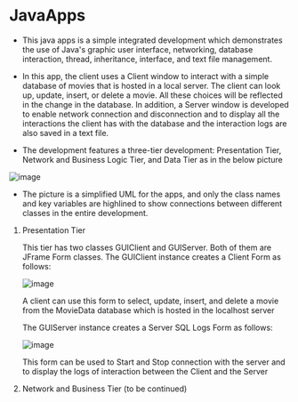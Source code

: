 # JavaApps
- This java apps is a simple integrated development which demonstrates the use of Java's graphic user interface, networking, database interaction, thread, inheritance, interface, and text file management.

- In this app, the client uses a Client window to interact with a simple database of movies that is hosted in a local server. The client can look up, update, insert, or delete a movie. All these choices will be reflected in the change in the database. In addition, a Server window is developed to enable network connection and disconnection and to display all the interactions the client has with the database and the interaction logs are also saved in a text file. 

- The development features a three-tier development: Presentation Tier, Network and Business Logic Tier, and Data Tier as in the below picture

![image](https://github.com/user-attachments/assets/9cf52e2a-97e3-4d4b-a1f8-ee07b9b3b411)

- The picture is a simplified UML for the apps, and only the class names and key variables are highlined to show connections between different classes in the entire development.

1. Presentation Tier
   
   This tier has two classes GUIClient and GUIServer. Both of them are JFrame Form classes.
   The GUIClient instance creates a Client Form as follows:
   
   ![image](https://github.com/user-attachments/assets/e9ac535f-d598-4245-94b8-da7075351f43)

   A client can use this form to select, update, insert, and delete a movie from the MovieData database which is hosted in the localhost server

   The GUIServer instance creates a Server SQL Logs Form as follows:

   ![image](https://github.com/user-attachments/assets/fdb9fa1b-26d3-4f98-a130-3711587c7450)

   This form can be used to Start and Stop connection with the server and to display the logs of interaction between the Client and the Server

2. Network and Business Tier
(to be continued)
  
   

